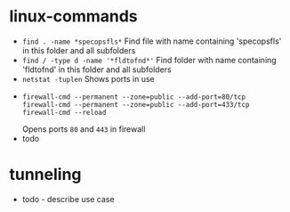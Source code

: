 # linux-commands
* `find . -name *specopsfls*` Find file with name containing 'specopsfls' in this folder and all subfolders
* `find / -type d -name '*fldtofnd*'` Find folder with name containing 'fldtofnd' in this folder and all subfolders
* `netstat -tuplen` Shows ports in use
* ```
  firewall-cmd --permanent --zone=public --add-port=80/tcp
  firewall-cmd --permanent --zone=public --add-port=433/tcp
  firewall-cmd --reload
  ```
  Opens ports `80` and `443` in firewall
 * todo

# tunneling
* todo - describe use case
